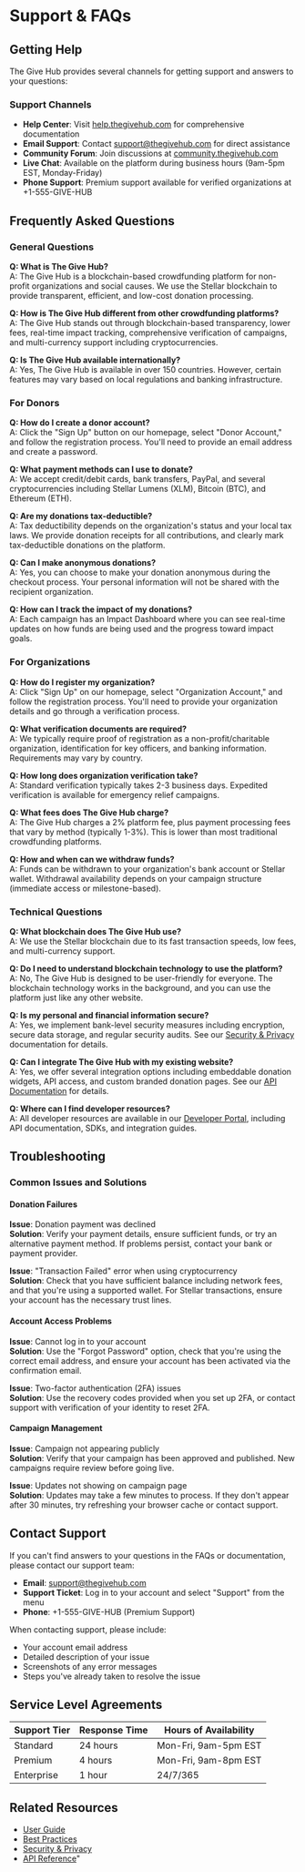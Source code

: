 # Support & FAQs

## Getting Help

The Give Hub provides several channels for getting support and answers to your questions:

### Support Channels

- **Help Center**: Visit [help.thegivehub.com](https://help.thegivehub.com) for comprehensive documentation
- **Email Support**: Contact [support@thegivehub.com](mailto:support@thegivehub.com) for direct assistance
- **Community Forum**: Join discussions at [community.thegivehub.com](https://community.thegivehub.com)
- **Live Chat**: Available on the platform during business hours (9am-5pm EST, Monday-Friday)
- **Phone Support**: Premium support available for verified organizations at +1-555-GIVE-HUB

## Frequently Asked Questions

### General Questions

**Q: What is The Give Hub?**  
A: The Give Hub is a blockchain-based crowdfunding platform for non-profit organizations and social causes. We use the Stellar blockchain to provide transparent, efficient, and low-cost donation processing.

**Q: How is The Give Hub different from other crowdfunding platforms?**  
A: The Give Hub stands out through blockchain-based transparency, lower fees, real-time impact tracking, comprehensive verification of campaigns, and multi-currency support including cryptocurrencies.

**Q: Is The Give Hub available internationally?**  
A: Yes, The Give Hub is available in over 150 countries. However, certain features may vary based on local regulations and banking infrastructure.

### For Donors

**Q: How do I create a donor account?**  
A: Click the "Sign Up" button on our homepage, select "Donor Account," and follow the registration process. You'll need to provide an email address and create a password.

**Q: What payment methods can I use to donate?**  
A: We accept credit/debit cards, bank transfers, PayPal, and several cryptocurrencies including Stellar Lumens (XLM), Bitcoin (BTC), and Ethereum (ETH).

**Q: Are my donations tax-deductible?**  
A: Tax deductibility depends on the organization's status and your local tax laws. We provide donation receipts for all contributions, and clearly mark tax-deductible donations on the platform.

**Q: Can I make anonymous donations?**  
A: Yes, you can choose to make your donation anonymous during the checkout process. Your personal information will not be shared with the recipient organization.

**Q: How can I track the impact of my donations?**  
A: Each campaign has an Impact Dashboard where you can see real-time updates on how funds are being used and the progress toward impact goals.

### For Organizations

**Q: How do I register my organization?**  
A: Click "Sign Up" on our homepage, select "Organization Account," and follow the registration process. You'll need to provide your organization details and go through a verification process.

**Q: What verification documents are required?**  
A: We typically require proof of registration as a non-profit/charitable organization, identification for key officers, and banking information. Requirements may vary by country.

**Q: How long does organization verification take?**  
A: Standard verification typically takes 2-3 business days. Expedited verification is available for emergency relief campaigns.

**Q: What fees does The Give Hub charge?**  
A: The Give Hub charges a 2% platform fee, plus payment processing fees that vary by method (typically 1-3%). This is lower than most traditional crowdfunding platforms.

**Q: How and when can we withdraw funds?**  
A: Funds can be withdrawn to your organization's bank account or Stellar wallet. Withdrawal availability depends on your campaign structure (immediate access or milestone-based).

### Technical Questions

**Q: What blockchain does The Give Hub use?**  
A: We use the Stellar blockchain due to its fast transaction speeds, low fees, and multi-currency support.

**Q: Do I need to understand blockchain technology to use the platform?**  
A: No, The Give Hub is designed to be user-friendly for everyone. The blockchain technology works in the background, and you can use the platform just like any other website.

**Q: Is my personal and financial information secure?**  
A: Yes, we implement bank-level security measures including encryption, secure data storage, and regular security audits. See our [Security & Privacy](security-privacy.md) documentation for details.

**Q: Can I integrate The Give Hub with my existing website?**  
A: Yes, we offer several integration options including embeddable donation widgets, API access, and custom branded donation pages. See our [API Documentation](api-reference.md) for details.

**Q: Where can I find developer resources?**  
A: All developer resources are available in our [Developer Portal](https://developers.thegivehub.com), including API documentation, SDKs, and integration guides.

## Troubleshooting

### Common Issues and Solutions

#### Donation Failures

**Issue**: Donation payment was declined  
**Solution**: Verify your payment details, ensure sufficient funds, or try an alternative payment method. If problems persist, contact your bank or payment provider.

**Issue**: "Transaction Failed" error when using cryptocurrency  
**Solution**: Check that you have sufficient balance including network fees, and that you're using a supported wallet. For Stellar transactions, ensure your account has the necessary trust lines.

#### Account Access Problems

**Issue**: Cannot log in to your account  
**Solution**: Use the "Forgot Password" option, check that you're using the correct email address, and ensure your account has been activated via the confirmation email.

**Issue**: Two-factor authentication (2FA) issues  
**Solution**: Use the recovery codes provided when you set up 2FA, or contact support with verification of your identity to reset 2FA.

#### Campaign Management

**Issue**: Campaign not appearing publicly  
**Solution**: Verify that your campaign has been approved and published. New campaigns require review before going live.

**Issue**: Updates not showing on campaign page  
**Solution**: Updates may take a few minutes to process. If they don't appear after 30 minutes, try refreshing your browser cache or contact support.

## Contact Support

If you can't find answers to your questions in the FAQs or documentation, please contact our support team:

- **Email**: support@thegivehub.com
- **Support Ticket**: Log in to your account and select "Support" from the menu
- **Phone**: +1-555-GIVE-HUB (Premium Support)

When contacting support, please include:
- Your account email address
- Detailed description of your issue
- Screenshots of any error messages
- Steps you've already taken to resolve the issue

## Service Level Agreements

| Support Tier | Response Time | Hours of Availability |
|--------------|---------------|------------------------|
| Standard     | 24 hours      | Mon-Fri, 9am-5pm EST   |
| Premium      | 4 hours       | Mon-Fri, 9am-8pm EST   |
| Enterprise   | 1 hour        | 24/7/365               |

## Related Resources

- [User Guide](user-guide.md)
- [Best Practices](best-practices.md)
- [Security & Privacy](security-privacy.md)
- [API Reference](api-reference.md)"
